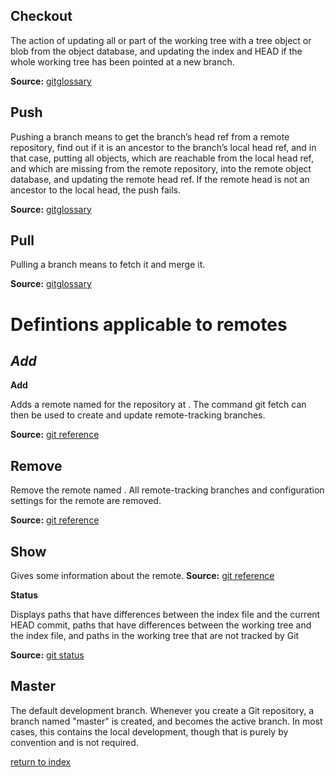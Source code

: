 
## **Checkout**

The action of updating all or part of the working tree with a tree object or blob from the object database, 
and updating the index and HEAD if the whole working tree has been pointed at a new branch.

**Source:** [gitglossary](https://git-scm.com/docs/gitglossary)


## **Push**

Pushing a branch means to get the branch’s head ref from a remote repository, 
find out if it is an ancestor to the branch’s local head ref, and in that case, putting all objects, 
which are reachable from the local head ref, and which are missing from the remote repository, 
into the remote object database, and updating the remote head ref. 
If the remote head is not an ancestor to the local head, the push fails.

**Source:** [gitglossary](https://git-scm.com/docs/gitglossary)


## **Pull**

Pulling a branch means to fetch it and merge it.

**Source:** [gitglossary](https://git-scm.com/docs/gitglossary)

# Defintions applicable to remotes

## *Add*

**Add**


Adds a remote named <name> for the repository at <url>. 
The command git fetch <name> can then be used to create and update remote-tracking branches.

**Source:** [git reference](https://git-scm.com/docs/git-remote)


## **Remove**

Remove the remote named <name>. 
All remote-tracking branches and configuration settings for the remote are removed.

**Source:** [git reference](https://git-scm.com/docs/git-remote)


## **Show**

Gives some information about the remote.
**Source:** [git reference](https://git-scm.com/docs/git-remote)


**Status**

Displays paths that have differences between the index file and the current HEAD commit, 
paths that have differences between the working tree and the index file, 
and paths in the working tree that are not tracked by Git

**Source:** [git status](https://git-scm.com/docs/git-status)


## **Master**

The default development branch. 
Whenever you create a Git repository, a branch named "master" is created, and becomes the active branch. 
In most cases, this contains the local development, though that is purely by convention and is not required.



[return to index](/README.md)